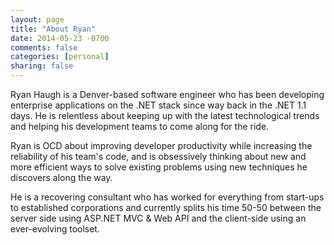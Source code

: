 ```yaml
---
layout: page
title: "About Ryan"
date: 2014-05-23 -0700
comments: false
categories: [personal]
sharing: false
---
```


Ryan Haugh is a Denver-based software engineer who has been developing enterprise applications on the .NET stack since way back in the .NET 1.1 days.  He is relentless about keeping up with the latest technological trends and helping his development teams to come along for the ride.

Ryan is OCD about improving developer productivity while increasing the reliability of his team's code, and is obsessively thinking about new and more efficient ways to solve existing problems using new techniques he discovers along the way.

He is a recovering consultant who has worked for everything from start-ups to established corporations and currently splits his time 50-50 between the server side using ASP.NET MVC & Web API and the client-side using an ever-evolving toolset.
